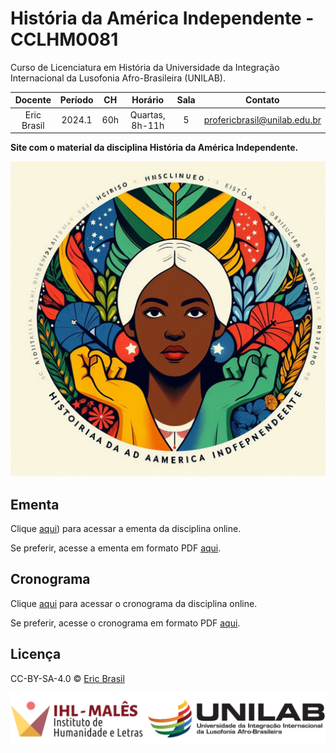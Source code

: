 # História da América Independente - CCLHM0081

Curso de Licenciatura em História da Universidade da Integração Internacional da Lusofonia Afro-Brasileira (UNILAB).
 
| Docente     | Período | CH  | Horário          | Sala | Contato |
|:-----------:|:-------:|:---:|:----------------:|:----:|:---------------------------:|
| Eric Brasil | 2024.1  | 60h | Quartas, 8h-11h  | 5    | profericbrasil@unilab.edu.br|

**Site com o material da disciplina História da América Independente.**

![ai](imgs/img10.jpeg)

## Ementa

Clique [aqui](https://ericbrasil.com.br/cclhm0081/ementa)) para acessar a ementa da disciplina online.

Se preferir, acesse a ementa em formato PDF [aqui](https://ericbrasil.com.br/cclhm0081/ementa.pdf).

## Cronograma

Clique [aqui](https://ericbrasil.com.br/cclhm0081/calendario) para acessar o cronograma da disciplina online.

Se preferir, acesse o cronograma em formato PDF [aqui](https://ericbrasil.com.br/cclhm0081/calendario.pdf).

## Licença

CC-BY-SA-4.0 © [Eric Brasil](https://ericbrasil.com.br)

![ihl](imgs/logos.png)
